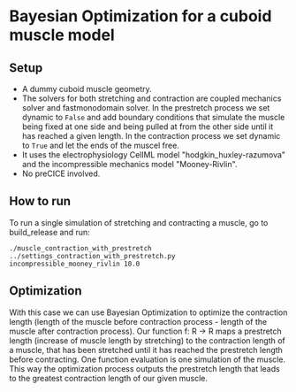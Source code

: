 # Bayesian Optimization for a cuboid muscle model

## Setup
- A dummy cuboid muscle geometry. 
- The solvers for both stretching and contraction are coupled mechanics solver and fastmonodomain solver. In the prestretch process we set dynamic to `False` and add boundary conditions that simulate the muscle being fixed at one side and being pulled at from the other side until it has reached a given length. In the contraction process we set dynamic to `True` and let the ends of the muscel free.
- It uses the electrophysiology CellML model "hodgkin_huxley-razumova" and the incompressible mechanics model "Mooney-Rivlin".
- No preCICE involved. 

## How to run
To run a single simulation of stretching and contracting a muscle, go to build_release and run:
```
./muscle_contraction_with_prestretch ../settings_contraction_with_prestretch.py incompressible_mooney_rivlin 10.0
```

## Optimization
With this case we can use Bayesian Optimization to optimize the contraction length (length of the muscle before contraction process - length of the muscle after contraction process). Our function f: R -> R maps a prestretch length (increase of muscle length by stretching) to the contraction length of a muscle, that has been stretched until it has reached the prestretch length before contracting. One function evaluation is one simulation of the muscle. This way the optimization process outputs the prestretch length that leads to the greatest contraction length of our given muscle.
